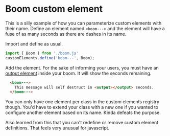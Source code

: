 <h1>Boom custom element</h1>

This is a silly example of how you can parameterize custom elements with their name. Define an element named `<boom--->` and the element will have a fuse of as many seconds as there are dashes in its name.

Import and define as usual.

```js
import { Boom } from './boom.js'
customElements.define('boom---', Boom);
```

Add the element. For the sake of informing your users, you must have an [output element](https://developer.mozilla.org/en-US/docs/Web/HTML/Element/output) inside your boom. It will show the seconds remaining.

```html
  <boom--->
    This message will self destruct in <output></output> seconds.
  </boom--->
```

You can only have one element per class in the custom elements registry though. You'd have to extend your class with a new one if you wanted to configure another element based on its name. Kinda defeats the purpose.

Also learned from this that you can't redefine or remove custom element definitions. That feels very unusual for javascript.